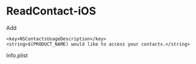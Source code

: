 # ReadContact-iOS


Add
```
<key>NSContactsUsageDescription</key>
<string>$(PRODUCT_NAME) would like to access your contacts.</string>
```
Info.plist

